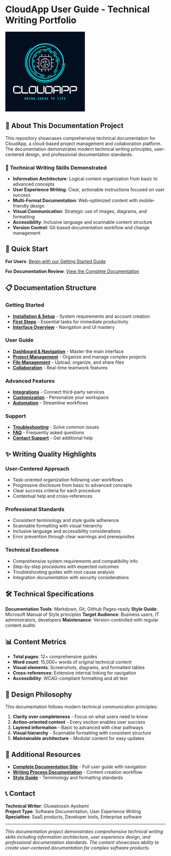 # CloudApp User Guide - Technical Writing Portfolio

![CloudApp Logo](https://github.com/OluwaTossin/cloudapp-user-guide-images/blob/main/The%20CloudApp%20Logo.png)

## 📖 About This Documentation Project

This repository showcases comprehensive technical documentation for CloudApp, a cloud-based project management and collaboration platform. The documentation demonstrates modern technical writing principles, user-centered design, and professional documentation standards.

### 🎯 Technical Writing Skills Demonstrated

- **Information Architecture**: Logical content organization from basic to advanced concepts
- **User Experience Writing**: Clear, actionable instructions focused on user success
- **Multi-Format Documentation**: Web-optimized content with mobile-friendly design
- **Visual Communication**: Strategic use of images, diagrams, and formatting
- **Accessibility**: Inclusive language and scannable content structure
- **Version Control**: Git-based documentation workflow and change management

## 🚀 Quick Start

**For Users**: [Begin with our Getting Started Guide](docs/getting-started/installation.md)

**For Documentation Review**: [View the Complete Documentation](docs/README.md)

## 📋 Documentation Structure

### Getting Started
- **[Installation & Setup](docs/getting-started/installation.md)** - System requirements and account creation
- **[First Steps](docs/getting-started/first-steps.md)** - Essential tasks for immediate productivity
- **[Interface Overview](docs/getting-started/interface-overview.md)** - Navigation and UI mastery

### User Guide
- **[Dashboard & Navigation](docs/user-guide/dashboard.md)** - Master the main interface
- **[Project Management](docs/user-guide/projects.md)** - Organize and manage complex projects
- **[File Management](docs/user-guide/files.md)** - Upload, organize, and share files
- **[Collaboration](docs/user-guide/collaboration.md)** - Real-time teamwork features

### Advanced Features
- **[Integrations](docs/advanced/integrations.md)** - Connect third-party services
- **[Customization](docs/advanced/customization.md)** - Personalize your workspace
- **[Automation](docs/advanced/automation.md)** - Streamline workflows

### Support
- **[Troubleshooting](docs/support/troubleshooting.md)** - Solve common issues
- **[FAQ](docs/support/faq.md)** - Frequently asked questions
- **[Contact Support](docs/support/contact.md)** - Get additional help

## ✨ Writing Quality Highlights

### User-Centered Approach
- Task-oriented organization following user workflows
- Progressive disclosure from basic to advanced concepts  
- Clear success criteria for each procedure
- Contextual help and cross-references

### Professional Standards
- Consistent terminology and style guide adherence
- Scannable formatting with visual hierarchy
- Inclusive language and accessibility considerations
- Error prevention through clear warnings and prerequisites

### Technical Excellence
- Comprehensive system requirements and compatibility info
- Step-by-step procedures with expected outcomes
- Troubleshooting guides with root cause analysis
- Integration documentation with security considerations

## 🛠 Technical Specifications

**Documentation Tools**: Markdown, Git, GitHub Pages-ready
**Style Guide**: Microsoft Manual of Style principles
**Target Audience**: Business users, IT administrators, developers
**Maintenance**: Version-controlled with regular content audits

## 📊 Content Metrics

- **Total pages**: 12+ comprehensive guides
- **Word count**: 15,000+ words of original technical content
- **Visual elements**: Screenshots, diagrams, and formatted tables
- **Cross-references**: Extensive internal linking for navigation
- **Accessibility**: WCAG-compliant formatting and alt text

## 🎨 Design Philosophy

This documentation follows modern technical communication principles:

1. **Clarity over completeness** - Focus on what users need to know
2. **Action-oriented content** - Every section enables user success  
3. **Layered information** - Basic to advanced with clear pathways
4. **Visual hierarchy** - Scannable formatting with consistent structure
5. **Maintainable architecture** - Modular content for easy updates

## 🔗 Additional Resources

- **[Complete Documentation Site](docs/README.md)** - Full user guide with navigation
- **[Writing Process Documentation](.github/CONTRIBUTING.md)** - Content creation workflow
- **[Style Guide](docs/style-guide.md)** - Terminology and formatting standards

## 📞 Contact

**Technical Writer**: Oluwatossin Ayobami  
**Project Type**: Software Documentation, User Experience Writing  
**Specialties**: SaaS products, Developer tools, Enterprise software

---

*This documentation project demonstrates comprehensive technical writing skills including information architecture, user experience design, and professional documentation standards. The content showcases ability to create user-centered documentation for complex software products.*
